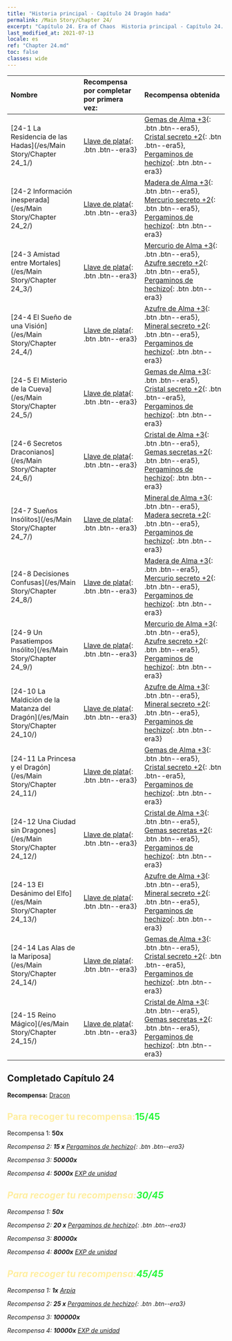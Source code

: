 ```yaml
---
title: "Historia principal - Capítulo 24 Dragón hada"
permalink: /Main Story/Chapter 24/
excerpt: "Capítulo 24. Era of Chaos  Historia principal - Capítulo 24. Dragón hada"
last_modified_at: 2021-07-13
locale: es
ref: "Chapter 24.md"
toc: false
classes: wide
---
```


  | Nombre |  Recompensa por completar por primera vez: | Recompensa obtenida |
  |:------------|:------------|:------------| 
  | [24-1 La Residencia de las Hadas](/es/Main Story/Chapter 24_1/) | [Llave de plata](/ItemsES/con_693/){: .btn .btn--era3} | [Gemas de Alma +3](/ItemsES/mat_86/){: .btn .btn--era5}, [Cristal secreto +2](/ItemsES/mat_80/){: .btn .btn--era5}, [Pergaminos de hechizo](/ItemsES/con_694/){: .btn .btn--era3} |
  | [24-2 Información inesperada](/es/Main Story/Chapter 24_2/) | [Llave de plata](/ItemsES/con_693/){: .btn .btn--era3} | [Madera de Alma +3](/ItemsES/mat_83/){: .btn .btn--era5}, [Mercurio secreto +2](/ItemsES/mat_77/){: .btn .btn--era5}, [Pergaminos de hechizo](/ItemsES/con_694/){: .btn .btn--era3} |
  | [24-3 Amistad entre Mortales](/es/Main Story/Chapter 24_3/) | [Llave de plata](/ItemsES/con_693/){: .btn .btn--era3} | [Mercurio de Alma +3](/ItemsES/mat_84/){: .btn .btn--era5}, [Azufre secreto +2](/ItemsES/mat_78/){: .btn .btn--era5}, [Pergaminos de hechizo](/ItemsES/con_694/){: .btn .btn--era3} |
  | [24-4 El Sueño de una Visión](/es/Main Story/Chapter 24_4/) | [Llave de plata](/ItemsES/con_693/){: .btn .btn--era3} | [Azufre de Alma +3](/ItemsES/mat_85/){: .btn .btn--era5}, [Mineral secreto +2](/ItemsES/mat_75/){: .btn .btn--era5}, [Pergaminos de hechizo](/ItemsES/con_694/){: .btn .btn--era3} |
  | [24-5 El Misterio de la Cueva](/es/Main Story/Chapter 24_5/) | [Llave de plata](/ItemsES/con_693/){: .btn .btn--era3} | [Gemas de Alma +3](/ItemsES/mat_86/){: .btn .btn--era5}, [Cristal secreto +2](/ItemsES/mat_80/){: .btn .btn--era5}, [Pergaminos de hechizo](/ItemsES/con_694/){: .btn .btn--era3} |
  | [24-6 Secretos Draconianos](/es/Main Story/Chapter 24_6/) | [Llave de plata](/ItemsES/con_693/){: .btn .btn--era3} | [Cristal de Alma +3](/ItemsES/mat_87/){: .btn .btn--era5}, [Gemas secretas +2](/ItemsES/mat_79/){: .btn .btn--era5}, [Pergaminos de hechizo](/ItemsES/con_694/){: .btn .btn--era3} |
  | [24-7 Sueños Insólitos](/es/Main Story/Chapter 24_7/) | [Llave de plata](/ItemsES/con_693/){: .btn .btn--era3} | [Mineral de Alma +3](/ItemsES/mat_82/){: .btn .btn--era5}, [Madera secreta +2](/ItemsES/mat_76/){: .btn .btn--era5}, [Pergaminos de hechizo](/ItemsES/con_694/){: .btn .btn--era3} |
  | [24-8 Decisiones Confusas](/es/Main Story/Chapter 24_8/) | [Llave de plata](/ItemsES/con_693/){: .btn .btn--era3} | [Madera de Alma +3](/ItemsES/mat_83/){: .btn .btn--era5}, [Mercurio secreto +2](/ItemsES/mat_77/){: .btn .btn--era5}, [Pergaminos de hechizo](/ItemsES/con_694/){: .btn .btn--era3} |
  | [24-9 Un Pasatiempos Insólito](/es/Main Story/Chapter 24_9/) | [Llave de plata](/ItemsES/con_693/){: .btn .btn--era3} | [Mercurio de Alma +3](/ItemsES/mat_84/){: .btn .btn--era5}, [Azufre secreto +2](/ItemsES/mat_78/){: .btn .btn--era5}, [Pergaminos de hechizo](/ItemsES/con_694/){: .btn .btn--era3} |
  | [24-10 La Maldición de la Matanza del Dragón](/es/Main Story/Chapter 24_10/) | [Llave de plata](/ItemsES/con_693/){: .btn .btn--era3} | [Azufre de Alma +3](/ItemsES/mat_85/){: .btn .btn--era5}, [Mineral secreto +2](/ItemsES/mat_75/){: .btn .btn--era5}, [Pergaminos de hechizo](/ItemsES/con_694/){: .btn .btn--era3} |
  | [24-11 La Princesa y el Dragón](/es/Main Story/Chapter 24_11/) | [Llave de plata](/ItemsES/con_693/){: .btn .btn--era3} | [Gemas de Alma +3](/ItemsES/mat_86/){: .btn .btn--era5}, [Cristal secreto +2](/ItemsES/mat_80/){: .btn .btn--era5}, [Pergaminos de hechizo](/ItemsES/con_694/){: .btn .btn--era3} |
  | [24-12 Una Ciudad sin Dragones](/es/Main Story/Chapter 24_12/) | [Llave de plata](/ItemsES/con_693/){: .btn .btn--era3} | [Cristal de Alma +3](/ItemsES/mat_87/){: .btn .btn--era5}, [Gemas secretas +2](/ItemsES/mat_79/){: .btn .btn--era5}, [Pergaminos de hechizo](/ItemsES/con_694/){: .btn .btn--era3} |
  | [24-13 El Desánimo del Elfo](/es/Main Story/Chapter 24_13/) | [Llave de plata](/ItemsES/con_693/){: .btn .btn--era3} | [Azufre de Alma +3](/ItemsES/mat_85/){: .btn .btn--era5}, [Mineral secreto +2](/ItemsES/mat_75/){: .btn .btn--era5}, [Pergaminos de hechizo](/ItemsES/con_694/){: .btn .btn--era3} |
  | [24-14 Las Alas de la Mariposa](/es/Main Story/Chapter 24_14/) | [Llave de plata](/ItemsES/con_693/){: .btn .btn--era3} | [Gemas de Alma +3](/ItemsES/mat_86/){: .btn .btn--era5}, [Cristal secreto +2](/ItemsES/mat_80/){: .btn .btn--era5}, [Pergaminos de hechizo](/ItemsES/con_694/){: .btn .btn--era3} |
  | [24-15 Reino Mágico](/es/Main Story/Chapter 24_15/) | [Llave de plata](/ItemsES/con_693/){: .btn .btn--era3} | [Cristal de Alma +3](/ItemsES/mat_87/){: .btn .btn--era5}, [Gemas secretas +2](/ItemsES/mat_79/){: .btn .btn--era5}, [Pergaminos de hechizo](/ItemsES/con_694/){: .btn .btn--era3} |


## Completado Capítulo 24

 **Recompensa:** [Dracon](/es/heroes/Dracon/)



## <span style="color: #ffeea0">Para recoger tu recompensa:</span><span style="color: #27f73a">15/45</span>

 Recompensa 1:  **50x** <i class="fas fa-gem"/>

 Recompensa 2: **15 x** [Pergaminos de hechizo](/ItemsES/con_694/){: .btn .btn--era3}

 Recompensa 3:  **50000x** <i class="fas fa-coins"/>

 Recompensa 4:  **5000x** [EXP de unidad](/ItemsES/con_902/)



## <span style="color: #ffeea0">Para recoger tu recompensa:</span><span style="color: #27f73a">30/45</span>

 Recompensa 1:  **50x** <i class="fas fa-gem"/>

 Recompensa 2: **20 x** [Pergaminos de hechizo](/ItemsES/con_694/){: .btn .btn--era3}

 Recompensa 3:  **80000x** <i class="fas fa-coins"/>

 Recompensa 4:  **8000x** [EXP de unidad](/ItemsES/con_902/)



## <span style="color: #ffeea0">Para recoger tu recompensa:</span><span style="color: #27f73a">45/45</span>

 Recompensa 1:  **1x** [Arpía](/es/units/Harpy/)

 Recompensa 2: **25 x** [Pergaminos de hechizo](/ItemsES/con_694/){: .btn .btn--era3}

 Recompensa 3:  **100000x** <i class="fas fa-coins"/>

 Recompensa 4:  **10000x** [EXP de unidad](/ItemsES/con_902/)

